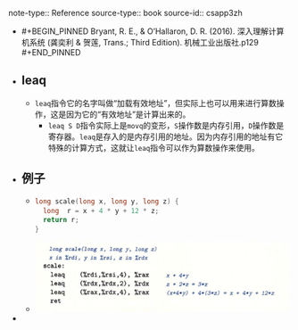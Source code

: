 note-type:: Reference
source-type:: book
source-id:: csapp3zh

- #+BEGIN_PINNED
  Bryant, R. E., & O’Hallaron, D. R. (2016). 深入理解计算机系统 (龚奕利 & 贺莲, Trans.; Third Edition). 机械工业出版社.p129
  #+END_PINNED
- ## leaq
	- `leaq`指令它的名字叫做“加载有效地址”，但实际上也可以用来进行算数操作，这是因为它的“有效地址”是计算出来的。
		- `leaq S D`指令实际上是`movq`的变形，`S`操作数是内存引用，`D`操作数是寄存器。`leaq`是存入的是内存引用的地址。因为内存引用的地址有它特殊的计算方式，这就让`leaq`指令可以作为算数操作来使用。
- ## 例子
	- ```C
	  long scale(long x, long y, long z) {
	    long  r = x + 4 * y + 12 * z;
	    return r;
	  }
	  ```
	- ![image.png](../assets/image_1666103550279_0.png)
-